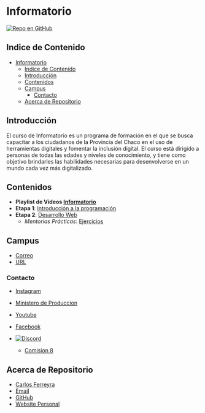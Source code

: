 # Informatorio

[![Repo en GitHub](https://img.shields.io/badge/GitHub-Repository-blue.svg)](https://github.com/informatorioar/informatorio)

## Indice de Contenido

- [Informatorio](#informatorio)
  - [Indice de Contenido](#indice-de-contenido)
  - [Introducción](#introducción)
  - [Contenidos](#contenidos)
  - [Campus](#campus)
    - [Contacto](#contacto)
  - [Acerca de Repositorio](#acerca-de-repositorio)

## Introducción

El curso de Informatorio es un programa de formación en el que se busca capacitar a los ciudadanos
de la Provincia del Chaco en el uso de herramientas digitales y fomentar la inclusión digital. El
curso está dirigido a personas de todas las edades y niveles de conocimiento, y tiene como objetivo
brindarles las habilidades necesarias para desenvolverse en un mundo cada vez más digitalizado.

## Contenidos

- **Playlist de Videos
  [Informatorio](https://www.youtube.com/playlist?list=PLxvuVQxok4aI_dkIWXPWOEKE7QszvPdR1)**
- **Etapa 1**: [Introducción a la programación](./Etapa1/README.md)
- **Etapa 2**: [Desarrollo Web](./documentation/Etapa2/README.md)
  - _Mentorias Prácticas_: [Ejercicios](./exercises/README.md)

## Campus

- [Correo](informatorio@chaco.gob.ar)
- [URL](https://campus-informatorio.chaco.gob.ar/)

### Contacto

- [Instagram](https://www.instagram.com/informatorio/)
- [Ministero de Produccion](https://produccion.chaco.gov.ar/)
- [Youtube](https://www.youtube.com/@informatorio-)
- [Facebook](https://www.facebook.com/informatorio.chaco)
- [![Discord](https://img.shields.io/badge/Discord-7289DA?style=for-the-badge&logo=discord&logoColor=white)](https://discord.gg/w5NXgPSs)

  - [Comision 8](https://discord.gg/w5NXgPSs)

## Acerca de Repositorio

- [Carlos Ferreyra](https://www.linkedin.com/in/eduferreyraok/)
- [Email](mailto:eduferreyraok@gmail.com)
- [GitHub](https://github.com/carlosferreyra)
- [Website Personal](https://www.carlosferreyra.me/)
